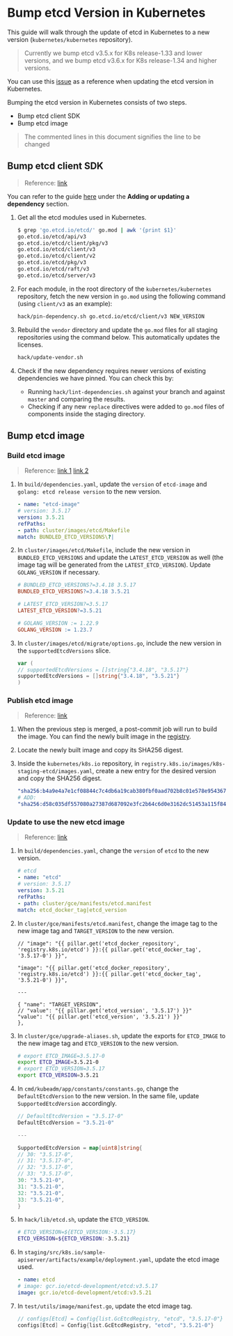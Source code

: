 # Bump etcd Version in Kubernetes

This guide will walk through the update of etcd in Kubernetes to a new version (`kubernetes/kubernetes` repository).

> Currently we bump etcd v3.5.x for K8s release-1.33 and lower versions, and we bump etcd v3.6.x for K8s release-1.34 and higher versions.

You can use this [issue](https://github.com/kubernetes/kubernetes/issues/131101) as a reference when updating the etcd version in Kubernetes.

Bumping the etcd version in Kubernetes consists of two steps.

* Bump etcd client SDK
* Bump etcd image

> The commented lines in this document signifies the line to be changed

## Bump etcd client SDK

> Reference: [link](https://github.com/kubernetes/kubernetes/pull/131103)

You can refer to the guide [here](https://github.com/kubernetes/community/blob/master/contributors/devel/sig-architecture/vendor.md) under the **Adding or updating a dependency** section.

1. Get all the etcd modules used in Kubernetes.

    ```bash
    $ grep 'go.etcd.io/etcd/' go.mod | awk '{print $1}'
    go.etcd.io/etcd/api/v3
    go.etcd.io/etcd/client/pkg/v3
    go.etcd.io/etcd/client/v3
    go.etcd.io/etcd/client/v2
    go.etcd.io/etcd/pkg/v3
    go.etcd.io/etcd/raft/v3
    go.etcd.io/etcd/server/v3
    ```

2. For each module, in the root directory of the `kubernetes/kubernetes` repository, fetch the new version in `go.mod` using the following command (using `client/v3` as an example):

    ```bash
    hack/pin-dependency.sh go.etcd.io/etcd/client/v3 NEW_VERSION
    ```

3. Rebuild the `vendor` directory and update the `go.mod` files for all staging repositories using the command below. This automatically updates the licenses.

    ```bash
    hack/update-vendor.sh
    ```

4. Check if the new dependency requires newer versions of existing dependencies we have pinned. You can check this by:

    * Running `hack/lint-dependencies.sh` against your branch and against `master` and comparing the results.
    * Checking if any new `replace` directives were added to `go.mod` files of components inside the staging directory.

## Bump etcd image

### Build etcd image

> Reference: [link 1](https://github.com/kubernetes/kubernetes/pull/131105) [link 2](https://github.com/kubernetes/kubernetes/pull/131126)

1. In `build/dependencies.yaml`, update the `version` of `etcd-image` and `golang: etcd release version` to the new version.

    ```yaml
    - name: "etcd-image"
    # version: 3.5.17
    version: 3.5.21
    refPaths:
    - path: cluster/images/etcd/Makefile
    match: BUNDLED_ETCD_VERSIONS\?|
    ```

2. In `cluster/images/etcd/Makefile`, include the new version in `BUNDLED_ETCD_VERSIONS` and update the `LATEST_ETCD_VERSION` as well (the image tag will be generated from the `LATEST_ETCD_VERSION`). Update `GOLANG_VERSION` if necessary.

    ```Makefile
    # BUNDLED_ETCD_VERSIONS?=3.4.18 3.5.17
    BUNDLED_ETCD_VERSIONS?=3.4.18 3.5.21

    # LATEST_ETCD_VERSION?=3.5.17
    LATEST_ETCD_VERSION?=3.5.21

    # GOLANG_VERSION := 1.22.9
    GOLANG_VERSION := 1.23.7
    ```

3. In `cluster/images/etcd/migrate/options.go`, include the new version in the `supportedEtcdVersions` slice.

    ```go
    var (
    // supportedEtcdVersions = []string{"3.4.18", "3.5.17"}
    supportedEtcdVersions = []string{"3.4.18", "3.5.21"}
    )
    ```

### Publish etcd image

> Reference: [link](https://github.com/kubernetes/k8s.io/pull/7957)

1. When the previous step is merged, a post-commit job will run to build the image. You can find the newly built image in the [registry](https://gcr.io/k8s-staging-etcd/etcd).

2. Locate the newly built image and copy its SHA256 digest.

3. Inside the `kubernetes/k8s.io` repository, in `registry.k8s.io/images/k8s-staging-etcd/images.yaml`, create a new entry for the desired version and copy the SHA256 digest.

    ```yaml
    "sha256:b4a9e4a7e1cf08844c7c4db6a19cab380fbf0aad702b8c01e578e9543671b9f9": ["3.5.17-0"]
    # ADD:
    "sha256:d58c035df557080a27387d687092e3fc2b64c6d0e3162dc51453a115f847d121": ["3.5.21-0"]
    ```

### Update to use the new etcd image

> Reference: [link](https://github.com/kubernetes/kubernetes/pull/131144)

1. In `build/dependencies.yaml`, change the `version` of `etcd` to the new version.

    ```yaml
    # etcd
    - name: "etcd"
    # version: 3.5.17
    version: 3.5.21
    refPaths:
    - path: cluster/gce/manifests/etcd.manifest
    match: etcd_docker_tag|etcd_version
    ```

2. In `cluster/gce/manifests/etcd.manifest`, change the image tag to the new image tag and `TARGET_VERSION` to the new version.

    ```manifest
    // "image": "{{ pillar.get('etcd_docker_repository', 'registry.k8s.io/etcd') }}:{{ pillar.get('etcd_docker_tag', '3.5.17-0') }}",

    "image": "{{ pillar.get('etcd_docker_repository', 'registry.k8s.io/etcd') }}:{{ pillar.get('etcd_docker_tag', '3.5.21-0') }}",

    ---

    { "name": "TARGET_VERSION",
    // "value": "{{ pillar.get('etcd_version', '3.5.17') }}"
    "value": "{{ pillar.get('etcd_version', '3.5.21') }}"
    },
    ```

3. In `cluster/gce/upgrade-aliases.sh`, update the exports for `ETCD_IMAGE` to the new image tag and `ETCD_VERSION` to the new version.

    ```sh
    # export ETCD_IMAGE=3.5.17-0
    export ETCD_IMAGE=3.5.21-0
    # export ETCD_VERSION=3.5.17
    export ETCD_VERSION=3.5.21
    ```

4. In `cmd/kubeadm/app/constants/constants.go`, change the `DefaultEtcdVersion` to the new version. In the same file, update `SupportedEtcdVersion` accordingly.

    ```go
    // DefaultEtcdVersion = "3.5.17-0"
    DefaultEtcdVersion = "3.5.21-0"

    ---

    SupportedEtcdVersion = map[uint8]string{
    // 30: "3.5.17-0",
    // 31: "3.5.17-0",
    // 32: "3.5.17-0",
    // 33: "3.5.17-0",
    30: "3.5.21-0",
    31: "3.5.21-0",
    32: "3.5.21-0",
    33: "3.5.21-0",
    }
    ```

5. In `hack/lib/etcd.sh`, update the `ETCD_VERSION`.

    ```sh
    # ETCD_VERSION=${ETCD_VERSION:-3.5.17}
    ETCD_VERSION=${ETCD_VERSION:-3.5.21}
    ```

6. In `staging/src/k8s.io/sample-apiserver/artifacts/example/deployment.yaml`, update the etcd image used.

    ```yaml
    - name: etcd
    # image: gcr.io/etcd-development/etcd:v3.5.17
    image: gcr.io/etcd-development/etcd:v3.5.21
    ```

7. In `test/utils/image/manifest.go`, update the etcd image tag.

    ```go
    // configs[Etcd] = Config{list.GcEtcdRegistry, "etcd", "3.5.17-0"}
    configs[Etcd] = Config{list.GcEtcdRegistry, "etcd", "3.5.21-0"}
    ```
